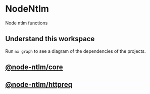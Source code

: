 # NodeNtlm

Node ntlm functions

## Understand this workspace

Run `nx graph` to see a diagram of the dependencies of the projects.

## [@node-ntlm/core](https://github.com/skrtheboss/node-ntlm/blob/main/packages/core/README.md)

## [@node-ntlm/httpreq](https://github.com/skrtheboss/node-ntlm/blob/main/packages/httpreq/README.md)
